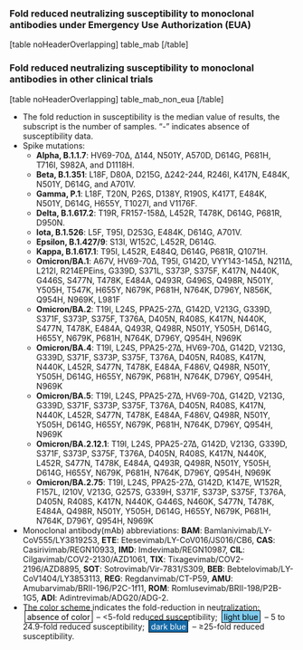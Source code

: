 ### Fold reduced neutralizing susceptibility to monoclonal antibodies under Emergency Use Authorization (EUA)

[table noHeaderOverlapping]
table_mab
[/table]

### Fold reduced neutralizing susceptibility to monoclonal antibodies in other clinical trials

[table noHeaderOverlapping]
table_mab_non_eua
[/table]

- The fold reduction in susceptibility is the median value of results, the
  subscript is the number of samples. “-” indicates absence of susceptibility
  data.
- Spike mutations:
  - **Alpha, B.1.1.7**: HV69-70∆, ∆144, N501Y, A570D, D614G, P681H, T716I,
    S982A, and D1118H.
  - **Beta, B.1.351**: L18F, D80A, D215G, ∆242-244, R246I, K417N, E484K, N501Y,
    D614G, and A701V.
  - **Gamma, P.1**: L18F, T20N, P26S, D138Y, R190S, K417T, E484K, N501Y, D614G,
    H655Y, T1027I, and V1176F.
  - **Delta, B.1.617.2**: T19R, FR157-158∆, L452R, T478K, D614G, P681R, D950N.
  - **Iota, B.1.526**: L5F, T95I, D253G, E484K, D614G, A701V.
  - **Epsilon, B.1.427/9**: S13I, W152C, L452R, D614G.
  - **Kappa, B.1.617.1**: T95I, L452R, E484Q, D614G, P681R, Q1071H.
  - **Omicron/BA.1**: A67V, HV69-70∆, T95I, G142D, VYY143-145∆, N211∆, L212I,
    R214EPEins, G339D, S371L, S373P, S375F, K417N, N440K, G446S, S477N, T478K,
    E484A, Q493R, G496S, Q498R, N501Y, Y505H, T547K, H655Y, N679K, P681H, N764K,
    D796Y, N856K, Q954H, N969K, L981F
  - **Omicron/BA.2**: T19I, L24S, PPA25-27∆, G142D, V213G, G339D, S371F, S373P,
    S375F, T376A, D405N, R408S, K417N, N440K, S477N, T478K, E484A, Q493R, Q498R,
    N501Y, Y505H, D614G, H655Y, N679K, P681H, N764K, D796Y, Q954H, N969K
  - **Omicron/BA.4**: T19I, L24S, PPA25-27∆, HV69-70∆, G142D, V213G, G339D,
    S371F, S373P, S375F, T376A, D405N, R408S, K417N, N440K, L452R, S477N, T478K,
    E484A, F486V, Q498R, N501Y, Y505H, D614G, H655Y, N679K, P681H, N764K, D796Y,
    Q954H, N969K
  - **Omicron/BA.5**: T19I, L24S, PPA25-27∆, HV69-70∆, G142D, V213G, G339D,
    S371F, S373P, S375F, T376A, D405N, R408S, K417N, N440K, L452R, S477N, T478K,
    E484A, F486V, Q498R, N501Y, Y505H, D614G, H655Y, N679K, P681H, N764K, D796Y,
    Q954H, N969K
  - **Omicron/BA.2.12.1**: T19I, L24S, PPA25-27∆, G142D, V213G, G339D, S371F,
    S373P, S375F, T376A, D405N, R408S, K417N, N440K, L452R, S477N, T478K, E484A,
    Q493R, Q498R, N501Y, Y505H, D614G, H655Y, N679K, P681H, N764K, D796Y, Q954H,
    N969K
  - **Omicron/BA.2.75**: T19I, L24S, PPA25-27∆, G142D, K147E, W152R, F157L,
    I210V, V213G, G257S, G339H, S371F, S373P, S375F, T376A, D405N, R408S,
    K417N, N440K, G446S, N460K, S477N, T478K, E484A, Q498R, N501Y, Y505H,
    D614G, H655Y, N679K, P681H, N764K, D796Y, Q954H, N969K
- Monoclonal antibody(mAb) abbreviations: **BAM**:
  Bamlanivimab/LY-CoV555/LY3819253, **ETE**: Etesevimab/LY-CoV016/JS016/CB6,
  **CAS**: Casirivimab/REGN10933, **IMD**: Imdevimab/REGN10987, **CIL**:
  Cilgavimab/COV2-2130/AZD1061, **TIX**: Tixagevimab/COV2-2196/AZD8895, **SOT**:
  Sotrovimab/Vir-7831/S309, **BEB**: Bebtelovimab/LY-CoV1404/LY3853113, **REG**:
  Regdanvimab/CT-P59, **AMU**: Amubarvimab/BRII-196/P2C-1f11, **ROM**:
  Romlusevimab/BRII-198/P2B-1G5, **ADI**: Adintrevimab/ADG20/ADG-2.
- The color scheme indicates the fold-reduction in neutralization:
  <span style="padding: .1rem .2rem; margin: 0 .2rem; border: 1px solid black; background-color: #ffffff; color: black;">absence of color</span>
  – &lt;5-fold reduced susceptibility;
  <span style="padding: .1rem .2rem; margin: 0 .2rem; border: 1px solid black; background-color: #7fcbee; color: black;">light blue</span>
  – 5 to 24.9-fold reduced susceptibility;
  <span style="padding: .1rem .2rem; margin: 0 .2rem; border: 1px solid black; background-color: #146aa8; color: white;">dark blue</span>
  – ≥25-fold reduced susceptibility.
